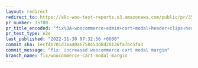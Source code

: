 ```yaml
---
layout: redirect
redirect_to: https://a8c-woo-test-reports.s3.amazonaws.com/public/pr/35780/e2e/index.html
pr_number: 35780
pr_title_encoded: "fix%3A+woocommerce+admin+cart+modal+header+clips+header+text"
pr_test_type: e2e
last_published: "2022-11-30 07:32:56 +0000"
commit_sha: 1ecf4b701d3ea40a675845dd8d20136fa7bc5fa3
commit_message: "fix: increased woocommerce cart modal margin"
branch_name: fix/woocommerce-cart-modal-margin
---
```

